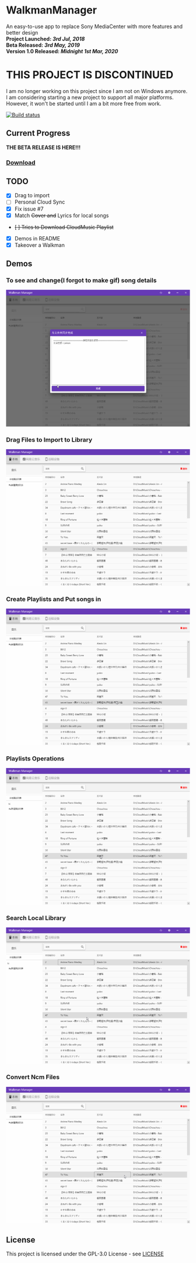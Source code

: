 # WalkmanManager
An easy-to-use app to replace Sony MediaCenter with more features and better design  
 **Project Launched: _3rd Jul, 2018_**  
 **Beta Released: _3rd May, 2019_**  
 **Version 1.0 Released: _Midnight 1st Mar, 2020_**  

# THIS PROJECT IS DISCONTINUED
I am no longer working on this project since I am not on Windows anymore. I am considering starting a new project to support all major platforms. However, it won't be started until I am a bit more free from work.

[![Build status](https://ci.appveyor.com/api/projects/status/0a2g6wl6x9mh53bl?svg=true)](https://ci.appveyor.com/project/guo40020/walkmanmanager)

## Current Progress
**THE BETA RELEASE IS HERE!!!**
### [Download](https://github.com/guo40020/WalkmanManager/releases)

## TODO
* [x] Drag to import
* [ ] Personal Cloud Sync
* [x] Fix issue #7
* [x] Match ~~Cover and~~ Lyrics for local songs
* ~~[ ] Tries to Download CloudMusic Playlist~~
* [x] Demos in README
* [x] Takeover a Walkman

## Demos  
### To see and change(I forgot to make gif) song details
![](https://github.com/guo40020/WalkmanManager/blob/master/Demos/MusicDetail.gif?raw=true)
### Drag Files to Import to Library
![](https://github.com/guo40020/WalkmanManager/blob/master/Demos/DragImport.gif?raw=true)
### Create Playlists and Put songs in
![](https://github.com/guo40020/WalkmanManager/blob/master/Demos/Playlists.gif?raw=true)
### Playlists Operations
![](https://github.com/guo40020/WalkmanManager/blob/master/Demos/Playlists2.gif?raw=true)
### Search Local Library
![](https://github.com/guo40020/WalkmanManager/blob/master/Demos/SearchLocal.gif?raw=true)
### Convert Ncm Files
![](https://github.com/guo40020/WalkmanManager/blob/master/Demos/ConvertNcm.gif?raw=true)

## License

This project is licensed under the GPL-3.0 License - see [LICENSE](LICENSE)






